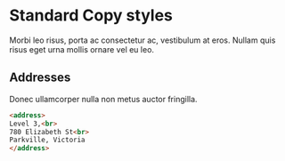 # Standard Copy styles

Morbi leo risus, porta ac consectetur ac, vestibulum at eros. Nullam quis risus eget urna mollis ornare vel eu leo.


## Addresses

Donec ullamcorper nulla non metus auctor fringilla.

```html
<address>
Level 3,<br>
780 Elizabeth St<br>
Parkville, Victoria
</address>

```
